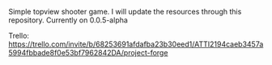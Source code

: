 Simple topview shooter game.
I will update the resources through this repository.
Currently on 0.0.5-alpha

Trello: https://trello.com/invite/b/68253691afdafba23b30eed1/ATTI2194caeb3457a5994fbbade8f0e53bf7962842DA/project-forge
